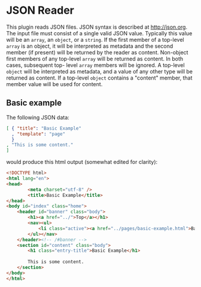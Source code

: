 # JSON Reader

This plugin reads JSON files. JSON syntax is described at http://json.org. The input file must
consist of a single valid JSON value. Typically this value will be an `array`, an `object`, or a
`string`. If the first member of a top-level `array` is an object, it will be interpreted as
metadata and the second member (if present) will be returned by the reader as content. Non-object
first members of any top-level `array` will be returned as content. In both cases, subsequent top-
level `array` members will be ignored. A top-level `object` will be interpreted as metadata, and a
value of any other type will be returned as content. If a top-level `object` contains a "content"
member, that member value will be used for content.

## Basic example

The following JSON data:

```json
[ { "title": "Basic Example"
  , "template": "page"
  }
, "This is some content."
]
```

would produce this html output (somewhat edited for clarity):

```html
<!DOCTYPE html>
<html lang="en">
<head>
        <meta charset="utf-8" />
        <title>Basic Example</title>
</head>
<body id="index" class="home">
    <header id="banner" class="body">
        <h1><a href="../">Top</a></h1>
        <nav><ul>
            <li class="active"><a href="../pages/basic-example.html">Basic Example</a></li>
        </ul></nav>
    </header><!-- /#banner -->
    <section id="content" class="body">
        <h1 class="entry-title">Basic Example</h1>
        
        This is some content.
    </section>
</body>
</html>
```
